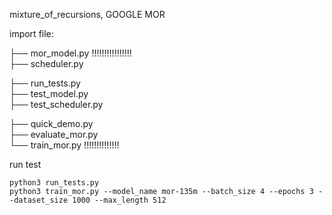 mixture_of_recursions, GOOGLE MOR                    
                   
import file:              

├── mor_model.py  !!!!!!!!!!!!!!!!           
├── scheduler.py

├── run_tests.py        
├── test_model.py           
├── test_scheduler.py           
               
├── quick_demo.py         
├── evaluate_mor.py               
└── train_mor.py  !!!!!!!!!!!!!!             

run test

```
python3 run_tests.py
python3 train_mor.py --model_name mor-135m --batch_size 4 --epochs 3 --dataset_size 1000 --max_length 512
```
